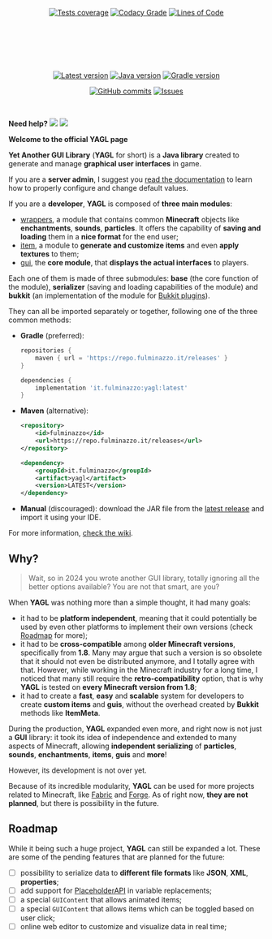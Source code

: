 <p align="center">
  <a href="https://yagl.fulminazzo.it/coverage"><img src="https://fulminazzo.it/badge/coverage/Fulminazzo/YAGL/gradle.yml" alt="Tests coverage" /></a>
  <a href="https://app.codacy.com/gh/Fulminazzo/YAGL/"><img src="https://img.shields.io/codacy/grade/8740bf6175de4d479851a4a9ed0ea18e?logo=codacy" alt="Codacy Grade" /></a>
  <a href="https://app.codacy.com/gh/Fulminazzo/YAGL/"><img src="https://tokei.rs/b1/github/Fulminazzo/YAGL?category=code&style=flat" alt="Lines of Code" /></a>
</p>

<p align="center">
  <p align="center">
    <a href="../../actions/workflows/bukkit-1.8.yml"><img src="https://img.shields.io/github/actions/workflow/status/Fulminazzo/YAGL/bukkit-1.8.yml?style=flat&logo=github&label=MC%201.8" alt="" /></a>
    <a href="../../actions/workflows/bukkit-1.20.yml"><img src="https://img.shields.io/github/actions/workflow/status/Fulminazzo/YAGL/bukkit-1.20.yml?style=flat&logo=github&label=MC%201.20" alt="" /></a>
    <a href="../../actions/workflows/bukkit-1.21.yml"><img src="https://img.shields.io/github/actions/workflow/status/Fulminazzo/YAGL/bukkit-1.21.yml?style=flat&logo=github&label=MC%201.21" alt="" /></a>
  </p>
  <p align="center">
    <a href="../../actions/workflows/bukkit-1.14.yml"><img src="https://img.shields.io/github/actions/workflow/status/Fulminazzo/YAGL/bukkit-1.14.yml?style=flat&logo=github&label=MC%201.14" alt="" /></a>
    <a href="../../actions/workflows/bukkit-1.15.yml"><img src="https://img.shields.io/github/actions/workflow/status/Fulminazzo/YAGL/bukkit-1.15.yml?style=flat&logo=github&label=MC%201.15" alt="" /></a>
    <a href="../../actions/workflows/bukkit-1.16.yml"><img src="https://img.shields.io/github/actions/workflow/status/Fulminazzo/YAGL/bukkit-1.16.yml?style=flat&logo=github&label=MC%201.16" alt="" /></a>
    <a href="../../actions/workflows/bukkit-1.17.yml"><img src="https://img.shields.io/github/actions/workflow/status/Fulminazzo/YAGL/bukkit-1.17.yml?style=flat&logo=github&label=MC%201.17" alt="" /></a>
    <a href="../../actions/workflows/bukkit-1.18.yml"><img src="https://img.shields.io/github/actions/workflow/status/Fulminazzo/YAGL/bukkit-1.18.yml?style=flat&logo=github&label=MC%201.18" alt="" /></a>
    <a href="../../actions/workflows/bukkit-1.19.yml"><img src="https://img.shields.io/github/actions/workflow/status/Fulminazzo/YAGL/bukkit-1.19.yml?style=flat&logo=github&label=MC%201.19" alt="" /></a>
  </p>
  <p align="center">
    <a href="../../actions/workflows/bukkit-1.9.yml"><img src="https://img.shields.io/github/actions/workflow/status/Fulminazzo/YAGL/bukkit-1.9.yml?style=flat&logo=github&label=MC%201.9" alt="" /></a>
    <a href="../../actions/workflows/bukkit-1.10.yml"><img src="https://img.shields.io/github/actions/workflow/status/Fulminazzo/YAGL/bukkit-1.10.yml?style=flat&logo=github&label=MC%201.10" alt="" /></a>
    <a href="../../actions/workflows/bukkit-1.11.yml"><img src="https://img.shields.io/github/actions/workflow/status/Fulminazzo/YAGL/bukkit-1.11.yml?style=flat&logo=github&label=MC%201.11" alt="" /></a>
    <a href="../../actions/workflows/bukkit-1.12.yml"><img src="https://img.shields.io/github/actions/workflow/status/Fulminazzo/YAGL/bukkit-1.12.yml?style=flat&logo=github&label=MC%201.12" alt="" /></a>
    <a href="../../actions/workflows/bukkit-1.13.yml"><img src="https://img.shields.io/github/actions/workflow/status/Fulminazzo/YAGL/bukkit-1.13.yml?style=flat&logo=github&label=MC%201.13" alt="" /></a>
  </p>
</p>

<p align="center">
  <a href="../../releases/latest"><img src="https://img.shields.io/github/v/release/Fulminazzo/YAGL?display_name=tag&color=red" alt="Latest version" /></a>
  <a href="build.gradle"><img src="https://img.shields.io/badge/java-1.8-%23ED8B00" alt="Java version" /></a>
  <a href="build.gradle"><img src="https://fulminazzo.it/badge/gradle/Fulminazzo/YAGL" alt="Gradle version" ></a>
</p>

<p align="center">
  <a href="../../commit/"><img src="https://img.shields.io/github/commits-since/Fulminazzo/YAGL/1.0" alt="GitHub commits"/></a>
  <a href="../../issues?q=is%3Aissue+is%3Aclosed"><img src="https://img.shields.io/github/issues-closed-raw/Fulminazzo/YAGL?color=%23FF69B4" alt="Issues" ></a>
</p>

<p align="center">
  <a href=""><img src="https://forthebadge.com/images/badges/powered-by-overtime.svg" alt="" ></a>
  <a href=""><img src="https://forthebadge.com/images/badges/built-with-love.svg" alt="" ></a>
</p>

**Need help?**
[![](https://img.shields.io/badge/read-the_wiki-blue?style=for-the-badge)](../../wiki)
[![](https://img.shields.io/badge/read-the_docs-orange?style=for-the-badge)](https://yagl.fulminazzo.it/docs)

**Welcome to the official YAGL page**

**Yet Another GUI Library** (**YAGL** for short) is a **Java library** created to generate and manage **graphical user interfaces** in game.

If you are a **server admin**, I suggest you [read the documentation](../../wiki) to learn how to properly configure and change default values.

If you are a **developer**, **YAGL** is composed of **three main modules**:
- [wrappers](tree/main/wrappers), a module that contains common **Minecraft** objects like **enchantments**, **sounds**, **particles**. It offers the capability of **saving and loading** them in a **nice format** for the end user;
- [item](tree/main/item), a module to **generate and customize items** and even **apply textures** to them;
- [gui](tree/main/gui), the **core module**, that **displays the actual interfaces** to players.

Each one of them is made of three submodules:
**base** (the core function of the module),
**serializer** (saving and loading capabilities of the module) and **bukkit**
(an implementation of the module for [Bukkit plugins](https://getbukkit.org/)).

They can all be imported separately or together, following one of the three common methods:
- **Gradle** (preferred):
  ```groovy
  repositories {
      maven { url = 'https://repo.fulminazzo.it/releases' }
  }

  dependencies {
      implementation 'it.fulminazzo:yagl:latest'
  }
  ```
- **Maven** (alternative):
  ```xml
  <repository>
      <id>fulminazzo</id>
      <url>https://repo.fulminazzo.it/releases</url>
  </repository>
  ```
  ```xml
  <dependency>
      <groupId>it.fulminazzo</groupId>
      <artifact>yagl</artifact>
      <version>LATEST</version>
  </dependency>
  ```
- **Manual** (discouraged): download the JAR file from the [latest release](../../releases/latest) and import it using your IDE.

For more information, [check the wiki](../../wiki).

## Why?
> Wait, so in 2024 you wrote another GUI library, totally ignoring all the better options available? 
> You are not that smart, are you?

When **YAGL** was nothing more than a simple thought, it had many goals:
- it had to be **platform independent**, meaning that it could potentially be used by even other platforms to implement their own versions (check [Roadmap](#roadmap) for more);
- it had to be **cross-compatible** among **older Minecraft versions**, specifically from **1.8**.
  Many may argue that such a version is so obsolete that it should not even be distributed anymore,
  and I totally agree with that.
  However, while working in the Minecraft industry for a long time,
  I noticed that many still require the **retro-compatibility** option,
  that is why **YAGL** is tested on **every Minecraft version from 1.8**;
- it had to create a **fast**, **easy** and **scalable** system for developers to create **custom items** and **guis**, without the overhead created by **Bukkit** methods like **ItemMeta**.

During the production, **YAGL** expanded even more, and right now is not just a **GUI** library:
it took its idea of independence and extended to many aspects of Minecraft, allowing **independent serializing** of **particles**, **sounds**, **enchantments**, **items**, **guis** and **more**!

However, its development is not over yet.

Because of its incredible modularity, **YAGL** can be used for more projects related to Minecraft, like [Fabric](https://fabricmc.net/) and [Forge](https://files.minecraftforge.net/net/minecraftforge/forge/).
As of right now, **they are not planned**, but there is possibility in the future.

## Roadmap
While it being such a huge project, **YAGL** can still be expanded a lot.
These are some of the pending features that are planned for the future:

- [ ] possibility to serialize data to **different file formats** like **JSON**, **XML**, **properties**;
- [ ] add support for [PlaceholderAPI](https://github.com/PlaceholderAPI/PlaceholderAPI) in variable replacements;
- [ ] a special `GUIContent` that allows animated items;
- [ ] a special `GUIContent` that allows items which can be toggled based on user click;
- [ ] online web editor to customize and visualize data in real time;
